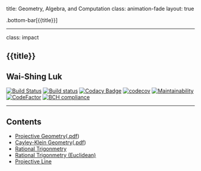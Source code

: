 title: Geometry, Algebra, and Computation
class: animation-fade
layout: true

<!-- This slide will serve as the base layout for all your slides -->
.bottom-bar[{{title}}]

---

class: impact

{{title}}
---------

Wai-Shing Luk
-------------

[![Build
Status](https://travis-ci.org/luk036/pgpy.svg?branch=master)](https://travis-ci.org/luk036/pgpy)
[![Build
status](https://ci.appveyor.com/api/projects/status/sci78yi73pcltmv5?svg=true)](https://ci.appveyor.com/project/luk036/pgpy)
[![Codacy
Badge](https://api.codacy.com/project/badge/Grade/5473305e342d4c828edaf22be1ad1351)](https://app.codacy.com/app/luk036/pgpy?utm_source=github.com&utm_medium=referral&utm_content=luk036/pgpy&utm_campaign=badger)
[![codecov](https://codecov.io/gh/luk036/pgpy/branch/master/graph/badge.svg)](https://codecov.io/gh/luk036/pgpy)
[![Maintainability](https://api.codeclimate.com/v1/badges/2efdab310f378252a9eb/maintainability)](https://codeclimate.com/github/luk036/pgpy/maintainability)
[![CodeFactor](https://www.codefactor.io/repository/github/luk036/pgpy/badge)](https://www.codefactor.io/repository/github/luk036/pgpy)
[![BCH
compliance](https://bettercodehub.com/edge/badge/luk036/pgpy?branch=master)](https://bettercodehub.com/)

---

Contents
--------

-   [Projective Geometry](01proj_geom-remark.html)([.pdf](01proj_geom2.pdf))
-   [Cayley-Klein Geometry](02ck_geom-remark.html)([.pdf](02ck_geom2.pdf))
-   [Rational Trigonmetry](03RT-remark.html)
-   [Rational Trigonmetry (Euclidean)](04RT_2-remark.html)
-   [Projective Line](05proj_line-remark.html)

